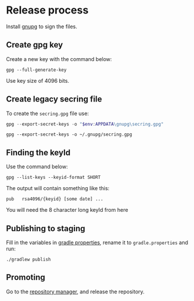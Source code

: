 # Release process

Install [gnupg](https://gnupg.org/) to sign the files.

## Create gpg key

Create a new key with the command below:

```shell
gpg --full-generate-key
```

Use key size of 4096 bits.

## Create legacy secring file

To create the `secring.gpg` file use:

```powershell
gpg --export-secret-keys -o "$env:APPDATA\gnupg\secring.gpg"
```

```shell
gpg --export-secret-keys -o ~/.gnupg/secring.gpg
```

## Finding the keyId

Use the command below:

```shell
gpg --list-keys --keyid-format SHORT
```

The output will contain something like this:

```text
pub   rsa4096/{keyid} [some date] ...
```

You will need the 8 character long keyId from here

## Publishing to staging

Fill in the variables in [gradle properties](gradle.example.properties), rename it to `gradle.properties` and run:

```shell
./gradlew publish
```

## Promoting

Go to the [repository manager](https://oss.sonatype.org/#stagingRepositories), and release the repository.
